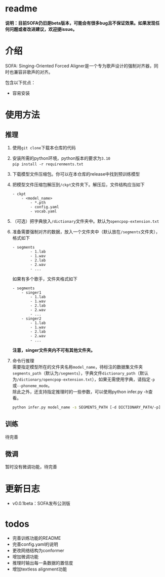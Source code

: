 # readme

**说明：目前SOFA仍旧是beta版本，可能会有很多bug且不保证效果。如果发现任何问题或者改进建议，欢迎提issue。**

# 介绍

SOFA: Singing-Oriented Forced Aligner是一个专为歌声设计的强制对齐器，同时也兼容非歌声的对齐。

包含以下优点：

* 容易安装

# 使用方法

## 推理

1. 使用`git clone`​​下载本仓库的代码
2. 安装所需的python环境，python版本的要求为`3.10`​​  
    ​`pip install -r requirenments.txt`​​
3. 下载模型文件压缩包。你可以在本仓库的release中找到预训练模型
4. 把模型文件压缩包解压到`/ckpt`​​文件夹下。解压后，文件结构应当如下

    ```text
    - ckpt
        - <model_name>
            - *.pth
            - config.yaml
            - vocab.yaml
    ```
5. （可选）把字典放入`/dictionary`​​文件夹中。默认为`opencpop-extension.txt`​​
6. 准备需要强制对齐的数据，放入一个文件夹中（默认放在`/segments`​​文件夹），格式如下

    ```text
    - segments
            - 1.lab
            - 1.wav
            - 2.lab
            - 2.wav
            - ...
    ```

    如果有多个歌手，文件夹格式如下

    ```text
    - segments
        - singer1
            - 1.lab
            - 1.wav
            - 2.lab
            - 2.wav
            - ...
        - singer2
            - 1.lab
            - 1.wav
            - 2.lab
            - 2.wav
            - ...
    ```

    **注意，singer文件夹内不可有其他文件夹。**
7. 命令行推理  
    需要指定模型所在的文件夹名称`model_name`​，待标注的数据集文件夹`segments_path`​（默认为`/segments`​），字典文件`dictionary_path`​（默认为`/dictionary/opencpop-extension.txt`​），如果无需使用字典，请指定`-p`​或`--phoneme_mode`​。  
    除此之外，还支持指定推理时的一些参数，可以使用python infer.py -h查看。

    ```bash
    python infer.py model_name -s SEGMENTS_PATH [-d DICTIONARY_PATH/-p]
    ```

## 训练

待完善

## 微调

暂时没有微调功能，待完善

# 更新日志

* v0.0.1beta：SOFA发布公测版

# todos

* 完善训练功能的README
* 完善config.yaml的说明
* 更改网络结构为conformer
* 增加微调功能
* 推理时输出每一条数据的置信度
* 增加textless alignment功能
